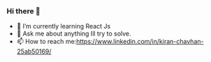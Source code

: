 ### Hi there 👋


- 🌱 I’m currently learning  React Js
- 💬 Ask me about anything Ill try to solve.
- 📫 How to reach me:https://www.linkedin.com/in/kiran-chavhan-25ab50169/ 


